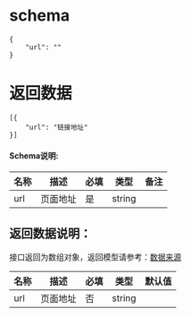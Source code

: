 # schema
```
{
    "url": ""
}
```
# 返回数据
```
[{
    "url": "链接地址"
}]
```

#### Schema说明:
| 名称 | 描述 | 必填 | 类型 | 备注 |
|--|--|--|--|--|
| url | 页面地址 | 是 | string | |

## 返回数据说明：
接口返回为数组对象，返回模型请参考：[数据来源](/数据来源.md)

| 名称 | 描述 | 必填 | 类型 | 默认值 |
|--|--|--|--|--|
| url | 页面地址 | 否 | string |  |